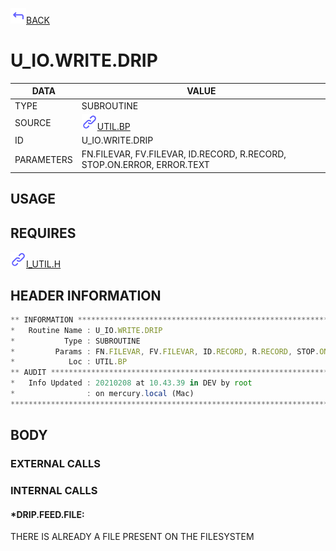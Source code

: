 <img src="../.resources/themes/unicons-line-6563ff/corner-up-left-alt.svg" alt="BACK" width="25" />[BACK](../DOCS/UTIL.BP.md)  
# U_IO.WRITE.DRIP  
|DATA|VALUE|
| --- | --- |
|TYPE|SUBROUTINE|
|SOURCE|<img src="../.resources/themes/unicons-line-6563ff/link.svg" alt="UTIL.BP" width="25" />[UTIL.BP](../DOCS/UTIL.BP.md)|
|ID|U_IO.WRITE.DRIP|
|PARAMETERS|FN.FILEVAR, FV.FILEVAR, ID.RECORD, R.RECORD, STOP.ON.ERROR, ERROR.TEXT|
    
## USAGE  
  
## REQUIRES  
<img src="../.resources/themes/unicons-line-6563ff/link.svg" alt="I_UTIL.H" width="25" />[I_UTIL.H](../DOCS.PAGE/I_UTIL.H.md)  
    
## HEADER INFORMATION  
```javascript
** INFORMATION ****************************************************************
*   Routine Name : U_IO.WRITE.DRIP
*           Type : SUBROUTINE
*         Params : FN.FILEVAR, FV.FILEVAR, ID.RECORD, R.RECORD, STOP.ON.ERROR, ERROR.TEXT
*            Loc : UTIL.BP
** AUDIT **********************************************************************
*   Info Updated : 20210208 at 10.43.39 in DEV by root
*                : on mercury.local (Mac)
*******************************************************************************

```
## BODY  
### EXTERNAL CALLS  
### INTERNAL CALLS  
#### *DRIP.FEED.FILE:  
  
 THERE IS ALREADY A FILE PRESENT ON THE FILESYSTEM    
  
  
